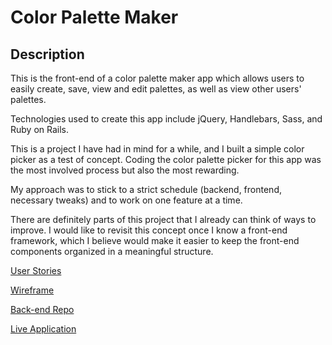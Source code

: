 # Color Palette Maker

## Description

This is the front-end of a color palette maker app which allows users to easily
create, save, view and edit palettes, as well as view other users' palettes.

Technologies used to create this app include jQuery, Handlebars, Sass,
and Ruby on Rails.

This is a project I have had in mind for a while, and I built a simple color
picker as a test of concept. Coding the color palette picker for this app was
the most involved process but also the most rewarding.

My approach was to stick to a strict schedule (backend, frontend, necessary
tweaks) and to work on one feature at a time.

There are definitely parts of this project that I already can think of ways to
improve. I would like to revisit this concept once I know a front-end
framework, which I believe would make it easier to keep the front-end
components organized in a meaningful structure.

[User Stories](https://github.com/gabescarbrough/color-palette-maker-front-end/blob/master/user-stories.md)

[Wireframe](https://github.com/gabescarbrough/color-palette-maker-front-end/blob/master/wireframe.png)

[Back-end Repo](https://github.com/gabescarbrough/color-palette-maker-rails-api)

[Live Application](https://gabescarbrough.github.io/color-palette-maker-front-end/)
